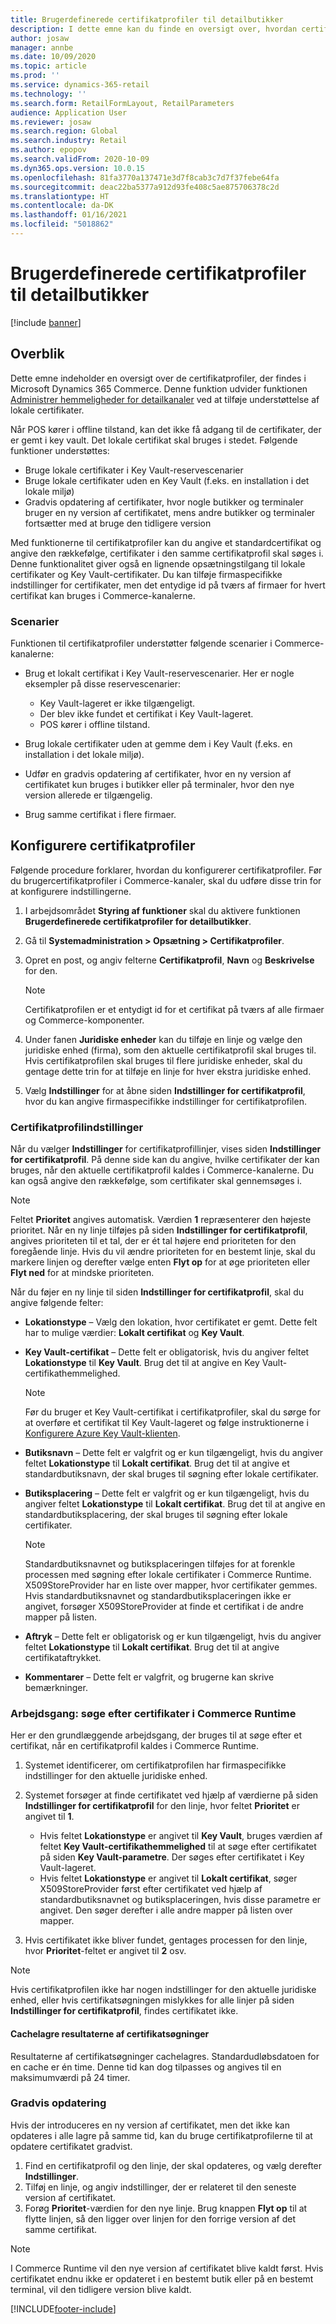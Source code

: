 ```yaml
---
title: Brugerdefinerede certifikatprofiler til detailbutikker
description: I dette emne kan du finde en oversigt over, hvordan certifikater bruges i detailbutikker.
author: josaw
manager: annbe
ms.date: 10/09/2020
ms.topic: article
ms.prod: ''
ms.service: dynamics-365-retail
ms.technology: ''
ms.search.form: RetailFormLayout, RetailParameters
audience: Application User
ms.reviewer: josaw
ms.search.region: Global
ms.search.industry: Retail
ms.author: epopov
ms.search.validFrom: 2020-10-09
ms.dyn365.ops.version: 10.0.15
ms.openlocfilehash: 81fa3770a137471e3d7f8cab3c7d7f37febe64fa
ms.sourcegitcommit: deac22ba5377a912d93fe408c5ae875706378c2d
ms.translationtype: HT
ms.contentlocale: da-DK
ms.lasthandoff: 01/16/2021
ms.locfileid: "5018862"
---
```

# <a name="user-defined-certificate-profiles-for-retail-stores"></a>Brugerdefinerede certifikatprofiler til detailbutikker

[!include [banner](../includes/banner.md)]


## <a name="overview"></a>Overblik

Dette emne indeholder en oversigt over de certifikatprofiler, der findes i Microsoft Dynamics 365 Commerce. Denne funktion udvider funktionen [Administrer hemmeligheder for detailkanaler](../dev-itpro/manage-secrets.md) ved at tilføje understøttelse af lokale certifikater.

Når POS kører i offline tilstand, kan det ikke få adgang til de certifikater, der er gemt i key vault. Det lokale certifikat skal bruges i stedet. Følgende funktioner understøttes:

- Bruge lokale certifikater i Key Vault-reservescenarier
- Bruge lokale certifikater uden en Key Vault (f.eks. en installation i det lokale miljø)
- Gradvis opdatering af certifikater, hvor nogle butikker og terminaler bruger en ny version af certifikatet, mens andre butikker og terminaler fortsætter med at bruge den tidligere version

Med funktionerne til certifikatprofiler kan du angive et standardcertifikat og angive den rækkefølge, certifikater i den samme certifikatprofil skal søges i. Denne funktionalitet giver også en lignende opsætningstilgang til lokale certifikater og Key Vault-certifikater. Du kan tilføje firmaspecifikke indstillinger for certifikater, men det entydige id på tværs af firmaer for hvert certifikat kan bruges i Commerce-kanalerne.

### <a name="scenarios"></a>Scenarier

Funktionen til certifikatprofiler understøtter følgende scenarier i Commerce-kanalerne:

- Brug et lokalt certifikat i Key Vault-reservescenarier. Her er nogle eksempler på disse reservescenarier:

    - Key Vault-lageret er ikke tilgængeligt.
    - Der blev ikke fundet et certifikat i Key Vault-lageret.
    - POS kører i offline tilstand.

- Brug lokale certifikater uden at gemme dem i Key Vault (f.eks. en installation i det lokale miljø).
- Udfør en gradvis opdatering af certifikater, hvor en ny version af certifikatet kun bruges i butikker eller på terminaler, hvor den nye version allerede er tilgængelig.
- Brug samme certifikat i flere firmaer.

## <a name="set-up-certificate-profiles"></a>Konfigurere certifikatprofiler

Følgende procedure forklarer, hvordan du konfigurerer certifikatprofiler. Før du brugercertifikatprofiler i Commerce-kanaler, skal du udføre disse trin for at konfigurere indstillingerne.

1. I arbejdsområdet **Styring af funktioner** skal du aktivere funktionen **Brugerdefinerede certifikatprofiler for detailbutikker**.
2. Gå til **Systemadministration \> Opsætning \> Certifikatprofiler**.
3. Opret en post, og angiv felterne **Certifikatprofil**, **Navn** og **Beskrivelse** for den.

    > [!NOTE]
    > Certifikatprofilen er et entydigt id for et certifikat på tværs af alle firmaer og Commerce-komponenter.

3. Under fanen **Juridiske enheder** kan du tilføje en linje og vælge den juridiske enhed (firma), som den aktuelle certifikatprofil skal bruges til. Hvis certifikatprofilen skal bruges til flere juridiske enheder, skal du gentage dette trin for at tilføje en linje for hver ekstra juridiske enhed.
4. Vælg **Indstillinger** for at åbne siden **Indstillinger for certifikatprofil**, hvor du kan angive firmaspecifikke indstillinger for certifikatprofilen.

### <a name="certificate-profile-settings"></a>Certifikatprofilindstillinger

Når du vælger **Indstillinger** for certifikatprofillinjer, vises siden **Indstillinger for certifikatprofil**. På denne side kan du angive, hvilke certifikater der kan bruges, når den aktuelle certifikatprofil kaldes i Commerce-kanalerne. Du kan også angive den rækkefølge, som certifikater skal gennemsøges i.

> [!NOTE]
> Feltet **Prioritet** angives automatisk. Værdien **1** repræsenterer den højeste prioritet. Når en ny linje tilføjes på siden **Indstillinger for certifikatprofil**, angives prioriteten til et tal, der er ét tal højere end prioriteten for den foregående linje. Hvis du vil ændre prioriteten for en bestemt linje, skal du markere linjen og derefter vælge enten **Flyt op** for at øge prioriteten eller **Flyt ned** for at mindske prioriteten.

Når du føjer en ny linje til siden **Indstillinger for certifikatprofil**, skal du angive følgende felter:

- **Lokationstype** – Vælg den lokation, hvor certifikatet er gemt. Dette felt har to mulige værdier: **Lokalt certifikat** og **Key Vault**.
- **Key Vault-certifikat** – Dette felt er obligatorisk, hvis du angiver feltet **Lokationstype** til **Key Vault**. Brug det til at angive en Key Vault-certifikathemmelighed.

    > [!NOTE]
    > Før du bruger et Key Vault-certifikat i certifikatprofiler, skal du sørge for at overføre et certifikat til Key Vault-lageret og følge instruktionerne i [Konfigurere Azure Key Vault-klienten](https://docs.microsoft.com/dynamics365/finance/localizations/setting-up-azure-key-vault-client).

- **Butiksnavn** – Dette felt er valgfrit og er kun tilgængeligt, hvis du angiver feltet **Lokationstype** til **Lokalt certifikat**. Brug det til at angive et standardbutiksnavn, der skal bruges til søgning efter lokale certifikater.
- **Butiksplacering** – Dette felt er valgfrit og er kun tilgængeligt, hvis du angiver feltet **Lokationstype** til **Lokalt certifikat**. Brug det til at angive en standardbutiksplacering, der skal bruges til søgning efter lokale certifikater.

    > [!NOTE]
    > Standardbutiksnavnet og butiksplaceringen tilføjes for at forenkle processen med søgning efter lokale certifikater i Commerce Runtime. X509StoreProvider har en liste over mapper, hvor certifikater gemmes. Hvis standardbutiksnavnet og standardbutiksplaceringen ikke er angivet, forsøger X509StoreProvider at finde et certifikat i de andre mapper på listen.

- **Aftryk** – Dette felt er obligatorisk og er kun tilgængeligt, hvis du angiver feltet **Lokationstype** til **Lokalt certifikat**. Brug det til at angive certifikataftrykket.
- **Kommentarer** – Dette felt er valgfrit, og brugerne kan skrive bemærkninger.

### <a name="workflow-searching-certificates-in-the-commerce-runtime"></a>Arbejdsgang: søge efter certifikater i Commerce Runtime

Her er den grundlæggende arbejdsgang, der bruges til at søge efter et certifikat, når en certifikatprofil kaldes i Commerce Runtime.

1. Systemet identificerer, om certifikatprofilen har firmaspecifikke indstillinger for den aktuelle juridiske enhed.
1. Systemet forsøger at finde certifikatet ved hjælp af værdierne på siden **Indstillinger for certifikatprofil** for den linje, hvor feltet **Prioritet** er angivet til **1**.

    - Hvis feltet **Lokationstype** er angivet til **Key Vault**, bruges værdien af feltet **Key Vault-certifikathemmelighed** til at søge efter certifikatet på siden **Key Vault-parametre**. Der søges efter certifikatet i Key Vault-lageret.
    - Hvis feltet **Lokationstype** er angivet til **Lokalt certifikat**, søger X509StoreProvider først efter certifikatet ved hjælp af standardbutiksnavnet og butiksplaceringen, hvis disse parametre er angivet. Den søger derefter i alle andre mapper på listen over mapper.

1. Hvis certifikatet ikke bliver fundet, gentages processen for den linje, hvor **Prioritet**-feltet er angivet til **2** osv.

> [!NOTE]
> Hvis certifikatprofilen ikke har nogen indstillinger for den aktuelle juridiske enhed, eller hvis certifikatsøgningen mislykkes for alle linjer på siden **Indstillinger for certifikatprofil**, findes certifikatet ikke.

#### <a name="caching-the-results-of-certificate-searches"></a>Cachelagre resultaterne af certifikatsøgninger

Resultaterne af certifikatsøgninger cachelagres. Standardudløbsdatoen for en cache er én time. Denne tid kan dog tilpasses og angives til en maksimumværdi på 24 timer.

### <a name="gradual-update"></a>Gradvis opdatering

Hvis der introduceres en ny version af certifikatet, men det ikke kan opdateres i alle lagre på samme tid, kan du bruge certifikatprofilerne til at opdatere certifikatet gradvist.

1. Find en certifikatprofil og den linje, der skal opdateres, og vælg derefter **Indstillinger**.
1. Tilføj en linje, og angiv indstillinger, der er relateret til den seneste version af certifikatet.
1. Forøg **Prioritet**-værdien for den nye linje. Brug knappen **Flyt op** til at flytte linjen, så den ligger over linjen for den forrige version af det samme certifikat.

> [!NOTE]
> I Commerce Runtime vil den nye version af certifikatet blive kaldt først. Hvis certifikatet endnu ikke er opdateret i en bestemt butik eller på en bestemt terminal, vil den tidligere version blive kaldt.


[!INCLUDE[footer-include](../../includes/footer-banner.md)]